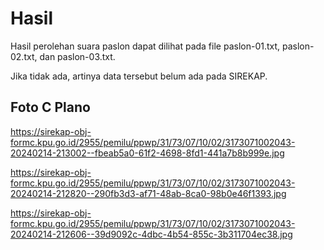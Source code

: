 # Hasil

Hasil perolehan suara paslon dapat dilihat pada file paslon-01.txt, paslon-02.txt, dan paslon-03.txt.

Jika tidak ada, artinya data tersebut belum ada pada SIREKAP.

## Foto C Plano

https://sirekap-obj-formc.kpu.go.id/2955/pemilu/ppwp/31/73/07/10/02/3173071002043-20240214-213002--fbeab5a0-61f2-4698-8fd1-441a7b8b999e.jpg

https://sirekap-obj-formc.kpu.go.id/2955/pemilu/ppwp/31/73/07/10/02/3173071002043-20240214-212820--290fb3d3-af71-48ab-8ca0-98b0e46f1393.jpg

https://sirekap-obj-formc.kpu.go.id/2955/pemilu/ppwp/31/73/07/10/02/3173071002043-20240214-212606--39d9092c-4dbc-4b54-855c-3b311704ec38.jpg
